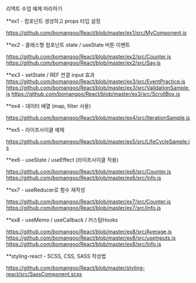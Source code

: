 리액트 수업 예제 따라하기

**ex1 - 컴포넌트 생성하고 props 타입 설정

https://github.com/bomangoo/React/blob/master/ex1/src/MyComponent.js


**ex2 - 클래스형 컴포넌트 state / useState 버튼 이벤트

https://github.com/bomangoo/React/blob/master/ex2/src/Counter.js
https://github.com/bomangoo/React/blob/master/ex2/src/Say.js


**ex3 - setState / REF 연결 input 효과
https://github.com/bomangoo/React/blob/master/ex3/src/EventPractice.js
https://github.com/bomangoo/React/blob/master/ex3/src/ValidationSample.js
https://github.com/bomangoo/React/blob/master/ex3/src/ScrollBox.js


**ex4 - 데이터 배열 (map, filter 사용)

https://github.com/bomangoo/React/blob/master/ex4/src/IterationSample.js


**ex5 - 라이프사이클 예제

https://github.com/bomangoo/React/blob/master/ex5/src/LifeCycleSample.js


**ex6 - useState / useEffect (라이프사이클 적용)

https://github.com/bomangoo/React/blob/master/ex6/src/Counter.js
https://github.com/bomangoo/React/blob/master/ex6/src/Info.js


**ex7 - useReducer로 함수 재작성

https://github.com/bomangoo/React/blob/master/ex7/src/Counter.js
https://github.com/bomangoo/React/blob/master/ex7/src/Info.js


**ex8 - useMemo / useCallback / 커스텀Hooks

https://github.com/bomangoo/React/blob/master/ex8/src/Average.js
https://github.com/bomangoo/React/blob/master/ex8/src/useInputs.js
https://github.com/bomangoo/React/blob/master/ex8/src/Info.js


**styling-react - SCSS, CSS, SASS 작성법

https://github.com/bomangoo/React/blob/master/styling-react/src/SassComponent.scss
